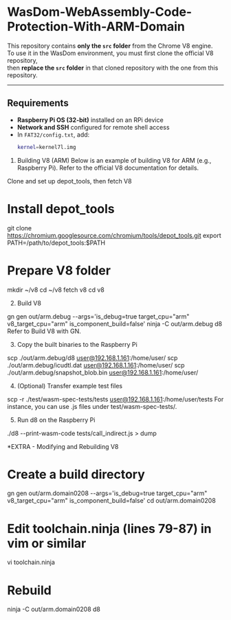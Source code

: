 # WasDom-WebAssembly-Code-Protection-With-ARM-Domain

This repository contains **only the `src` folder** from the Chrome V8 engine.  
To use it in the WasDom environment, you must first clone the official V8 repository,  
then **replace the `src` folder** in that cloned repository with the one from this repository.

---

## Requirements

- **Raspberry Pi OS (32-bit)** installed on an RPi device  
- **Network and SSH** configured for remote shell access  
- In `FAT32/config.txt`, add:
  ```bash
  kernel=kernel7l.img


1. Building V8 (ARM)
Below is an example of building V8 for ARM (e.g., Raspberry Pi).
Refer to the official V8 documentation for details.

Clone and set up depot_tools, then fetch V8

# Install depot_tools
git clone https://chromium.googlesource.com/chromium/tools/depot_tools.git
export PATH=/path/to/depot_tools:$PATH

# Prepare V8 folder
mkdir ~/v8
cd ~/v8
fetch v8
cd v8

2. Build V8

gn gen out/arm.debug --args='is_debug=true target_cpu="arm" v8_target_cpu="arm" is_component_build=false'
ninja -C out/arm.debug d8
Refer to Build V8 with GN.

3. Copy the built binaries to the Raspberry Pi

scp ./out/arm.debug/d8 user@192.168.1.161:/home/user/
scp ./out/arm.debug/icudtl.dat user@192.168.1.161:/home/user/
scp ./out/arm.debug/snapshot_blob.bin user@192.168.1.161:/home/user/

4. (Optional) Transfer example test files

scp -r ./test/wasm-spec-tests/tests user@192.168.1.161:/home/user/tests
For instance, you can use .js files under test/wasm-spec-tests/.

5. Run d8 on the Raspberry Pi

./d8 --print-wasm-code tests/call_indirect.js > dump


*EXTRA - Modifying and Rebuilding V8

# Create a build directory
gn gen out/arm.domain0208 --args='is_debug=true target_cpu="arm" v8_target_cpu="arm" is_component_build=false'
cd out/arm.domain0208

# Edit toolchain.ninja (lines 79-87) in vim or similar
vi toolchain.ninja

# Rebuild
ninja -C out/arm.domain0208 d8
